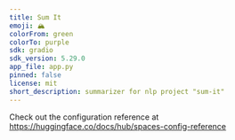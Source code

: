 ```yaml
---
title: Sum It
emoji: 🏔️
colorFrom: green
colorTo: purple
sdk: gradio
sdk_version: 5.29.0
app_file: app.py
pinned: false
license: mit
short_description: summarizer for nlp project "sum-it"
---
```


Check out the configuration reference at https://huggingface.co/docs/hub/spaces-config-reference
